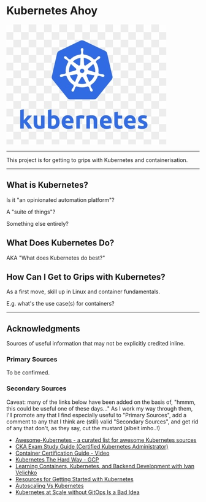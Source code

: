 # Kubernetes Ahoy

![Kubernetes logo](kubernetes-logo.jpg)

----

This project is for getting to grips with Kubernetes and containerisation.

----

## What is Kubernetes?  

Is it "an opinionated automation platform"?  

A "suite of things"?

Something else entirely?

## What Does Kubernetes Do?  

AKA "What does Kubernetes do best?"

## How Can I Get to Grips with Kubernetes?  

As a first move, skill up in Linux and container fundamentals.

E.g. what's the use case(s) for containers?

----

## Acknowledgments

Sources of useful information that may not be explicitly credited inline.

### Primary Sources

To be confirmed.

### Secondary Sources

Caveat: many of the links below have been added on the basis of, "hmmm, this could be useful one of these days..."  As I work my way through them, I'll promote any that I find especially useful to "Primary Sources", add a comment to any that I think are (still) valid "Secondary Sources", and get rid of any that don't, as they say, cut the mustard (albeit imho..!)

- [Awesome-Kubernetes - a curated list for awesome Kubernetes sources](https://github.com/ramitsurana/awesome-kubernetes)
- [CKA Exam Study Guide (Certified Kubernetes Administrator)](https://net-runner.io/cka-exam-study-guide-certified-kubernetes-administrator/)
- [Container Certification Guide - Video](https://www.youtube.com/watch?v=CO0e5lrPuC8)
- [Kubernetes The Hard Way - GCP](https://github.com/kelseyhightower/kubernetes-the-hard-way)
- [Learning Containers, Kubernetes, and Backend Development with Ivan Velichko](https://iximiuz.com/en/)
- [Resources for Getting Started with Kubernetes](https://vsupalov.com/getting-started-with-kubernetes/)
- [Autoscaling Vs Kubernetes](https://www.reddit.com/r/devops/comments/vlahs6/autoscaling_vs_kubernetes/?sort=new)
- [Kubernetes at Scale without GitOps Is a Bad Idea](https://thenewstack.io/kubernetes-at-scale-without-gitops-is-a-bad-idea/)
